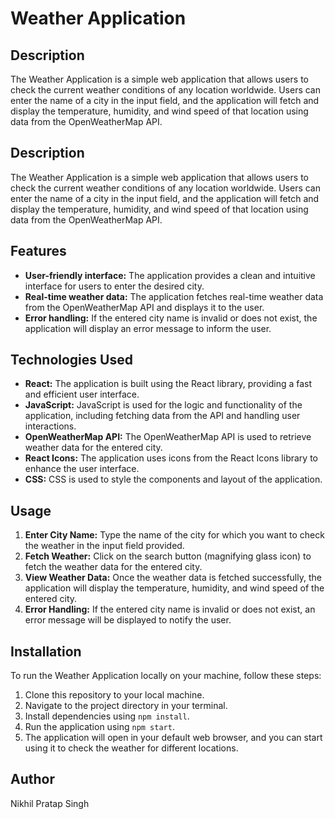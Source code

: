 # Weather Application

## Description
The Weather Application is a simple web application that allows users to check the current weather conditions of any location worldwide. Users can enter the name of a city in the input field, and the application will fetch and display the temperature, humidity, and wind speed of that location using data from the OpenWeatherMap API.


## Description
The Weather Application is a simple web application that allows users to check the current weather conditions of any location worldwide. Users can enter the name of a city in the input field, and the application will fetch and display the temperature, humidity, and wind speed of that location using data from the OpenWeatherMap API.

## Features
- **User-friendly interface:** The application provides a clean and intuitive interface for users to enter the desired city.
- **Real-time weather data:** The application fetches real-time weather data from the OpenWeatherMap API and displays it to the user.
- **Error handling:** If the entered city name is invalid or does not exist, the application will display an error message to inform the user.

## Technologies Used
- **React:** The application is built using the React library, providing a fast and efficient user interface.
- **JavaScript:** JavaScript is used for the logic and functionality of the application, including fetching data from the API and handling user interactions.
- **OpenWeatherMap API:** The OpenWeatherMap API is used to retrieve weather data for the entered city.
- **React Icons:** The application uses icons from the React Icons library to enhance the user interface.
- **CSS:** CSS is used to style the components and layout of the application.

## Usage
1. **Enter City Name:** Type the name of the city for which you want to check the weather in the input field provided.
2. **Fetch Weather:** Click on the search button (magnifying glass icon) to fetch the weather data for the entered city.
3. **View Weather Data:** Once the weather data is fetched successfully, the application will display the temperature, humidity, and wind speed of the entered city.
4. **Error Handling:** If the entered city name is invalid or does not exist, an error message will be displayed to notify the user.

## Installation
To run the Weather Application locally on your machine, follow these steps:
1. Clone this repository to your local machine.
2. Navigate to the project directory in your terminal.
3. Install dependencies using `npm install`.
4. Run the application using `npm start`.
5. The application will open in your default web browser, and you can start using it to check the weather for different locations.

## Author
Nikhil Pratap Singh
